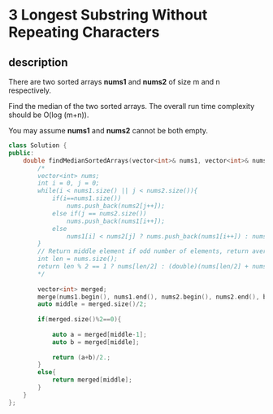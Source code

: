 # 3 Longest Substring Without Repeating Characters

## description
There are two sorted arrays **nums1** and **nums2** of size m and n respectively.

Find the median of the two sorted arrays. The overall run time complexity should be O(log (m+n)).

You may assume **nums1** and **nums2** cannot be both empty.

```c++
class Solution {
public:
    double findMedianSortedArrays(vector<int>& nums1, vector<int>& nums2) {
        /*
        vector<int> nums;
        int i = 0, j = 0;
        while(i < nums1.size() || j < nums2.size()){
            if(i==nums1.size())
                nums.push_back(nums2[j++]);
            else if(j == nums2.size())
                nums.push_back(nums1[i++]);
            else
                nums1[i] < nums2[j] ? nums.push_back(nums1[i++]) : nums.push_back(nums2[j++]);
        }
        // Return middle element if odd number of elements, return average if even
        int len = nums.size();
        return len % 2 == 1 ? nums[len/2] : (double)(nums[len/2] + nums[-1 + len/2])/2;
        */
        
        vector<int> merged;
        merge(nums1.begin(), nums1.end(), nums2.begin(), nums2.end(), back_inserter(merged));
        auto middle = merged.size()/2;
        
        if(merged.size()%2==0){
            
            auto a = merged[middle-1];
            auto b = merged[middle];
            
            return (a+b)/2.;
        }
        else{
            return merged[middle];
        }
    }
};
```


